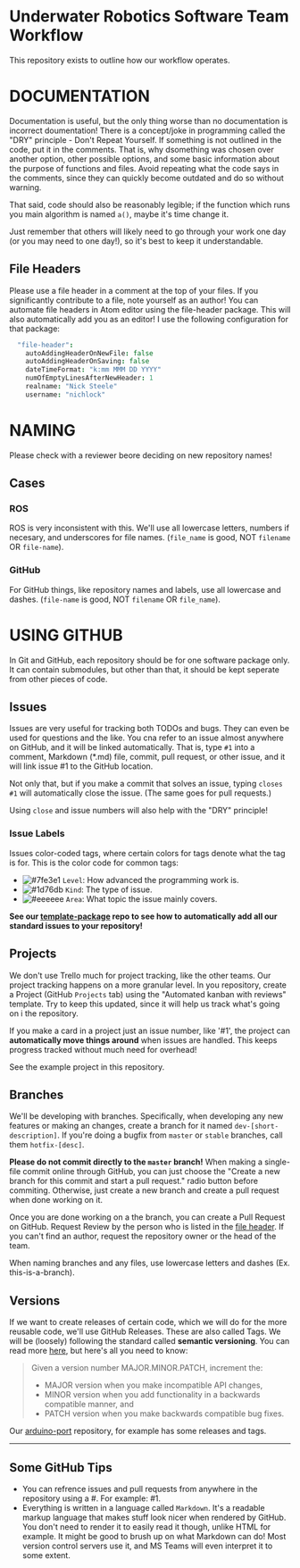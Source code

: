 # Underwater Robotics Software Team Workflow

This repository exists to outline how our workflow operates.

# DOCUMENTATION

Documentation is useful, but the only thing worse than no documentation is incorrect doumentation! There is a concept/joke in programming called the "DRY" principle - Don't Repeat Yourself. If something is not outlined in the code, put it in the comments. That is, why dsomething was chosen over another option, other possible options, and some basic information about the purpose of functions and files. Avoid repeating what the code says in the comments, since they can quickly become outdated and do so without warning.

That said, code should also be reasonably legible; if the function which runs you main algorithm is named `a()`, maybe it's time change it.

Just remember that others will likely need to go through your work one day (or you may need to one day!), so it's best to keep it understandable.

## File Headers

Please use a file header in a comment at the top of your files. If you significantly contribute to a file, note yourself as an author! You can automate file headers in Atom editor using the file-header package. This will also automatically add you as an editor! I use the following configuration for that package:

```cson
  "file-header":
    autoAddingHeaderOnNewFile: false
    autoAddingHeaderOnSaving: false
    dateTimeFormat: "k:mm MMM DD YYYY"
    numOfEmptyLinesAfterNewHeader: 1
    realname: "Nick Steele"
    username: "nichlock"
```

# NAMING

Please check with a reviewer beore deciding on new repository names!

## Cases

### ROS

ROS is very inconsistent with this. We'll use all lowercase letters, numbers if necesary, and underscores for file names. (`file_name` is good, NOT `filename` OR `file-name`).

### GitHub

For GitHub things, like repository names and labels, use all lowercase and dashes. (`file-name` is good, NOT `filename` OR `file_name`).

# USING GITHUB

In Git and GitHub, each repository should be for one software package only. It can contain submodules, but other than that, it should be kept seperate from other pieces of code.

## Issues

Issues are very useful for tracking both TODOs and bugs. They can even be used for questions and the like. You cna refer to an issue almost anywhere on GitHub, and it will be linked automatically. That is, type `#1` into a comment, Markdown (\*.md) file, commit, pull request, or other issue, and it will link issue #1 to the GitHub location.

Not only that, but if you make a commit that solves an issue, typing `closes #1` will automatically close the issue. (The same goes for pull requests.)

Using `close` and issue numbers will also help with the "DRY" principle!

### Issue Labels

Issues color-coded tags, where certain colors for tags denote what the tag is for. This is the color code for common tags:
- ![#7fe3e1](https://via.placeholder.com/15/7fe3e1/000000?text=+) `Level`: How advanced the programming work is.
- ![#1d76db](https://via.placeholder.com/15/1d76db/000000?text=+) `Kind`: The type of issue.
- ![#eeeeee](https://via.placeholder.com/15/eeeeee/000000?text=+) `Area`: What topic the issue mainly covers.

**See our [template-package](https://github.com/CuUwrRobotics/template-package) repo to see how to automatically add all our standard issues to your repository!**

## Projects

We don't use Trello much for project tracking, like the other teams. Our project tracking happens on a more granular level. In you repository, create a Project (GitHub `Projects` tab) using the "Automated kanban with reviews" template. Try to keep this updated, since it will help us track what's going on i the repository.

If you make a card in a project just an issue number, like '#1', the project can **automatically move things around** when issues are handled. This keeps progress tracked without much need for overhead!

See the example project in this repository.

## Branches

We'll be developing with branches. Specifically, when developing any new features or making an changes, create a branch for it named `dev-[short-description]`. If you're doing a bugfix from `master` or `stable` branches, call them `hotfix-[desc]`. 

**Please do not commit directly to the `master` branch!** When making a single-file commit online through GitHub, you can just choose the "Create a new branch for this commit and start a pull request." radio button before commiting. Otherwise, just create a new branch and create a pull request when done working on it.

Once you are done working on a the branch, you can create a Pull Request on GitHub. Request Review by the person who is listed in the [file header](#File-Headers). If you can't find an author, request the repository owner or the head of the team.

When naming branches and any files, use lowercase letters and dashes (Ex. this-is-a-branch).

## Versions

If we want to create releases of certain code, which we will do for the more reusable code, we'll use GitHub Releases. These are also called Tags. We will be (loosely) following the standard called **semantic versioning**. You can read more [here](https://semver.org/), but here's all you need to know:

> Given a version number MAJOR.MINOR.PATCH, increment the:
> - MAJOR version when you make incompatible API changes,
> - MINOR version when you add functionality in a backwards compatible manner, and
> - PATCH version when you make backwards compatible bug fixes.

Our [arduino-port](https://github.com/CuUwrRobotics/arduino-port/releases) repository, for example has some releases and tags.

---

## Some GitHub Tips

- You can refrence issues and pull requests from anywhere in the repository using a #. For example: #1.
- Everything is written in a language called `Markdown`. It's a readable markup language that makes stuff look nicer when rendered by GitHub. You don't need to render it to easily read it though, unlike HTML for example. It might be good to brush up on what Markdown can do! Most version control servers use it, and MS Teams will even interpret it to some extent.
